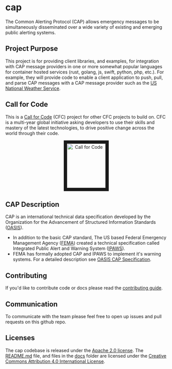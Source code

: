 # cap
The Common Alerting Protocol (CAP) allows emergency messages to be simultaneously disseminated over a wide variety of existing and emerging public alerting systems.

## Project Purpose
This project is for providing client libraries, and examples, for integration with CAP message providers in one or more somewhat popular languages for container hosted services (rust, golang, js, swift, python, php, etc.).
For example, they will provide code to enable a client application to push, pull, and parse CAP messages with a CAP message provider such as the [US National Weather Service](https://alerts.weather.gov).

## Call for Code
This is a [Call for Code](https://callforcode.org/) (CFC) project for other CFC projects to build on. CFC is a multi-year global initiative asking developers to use their skills and mastery of the latest technologies, to drive positive change across the world through their code.
<p align="center">
<a href="https://callforcode.org/"><img src="https://callforcode.org/wp-content/uploads/2018/05/Call_for_Code_logo_vector_toptype_color.png" alt="Call for Code" width="120" height="138" border="10"></a>
</p>

## CAP Description
CAP is an international technical data specification developed by the Organization for the Advancement of Structured Information Standards ([OASIS](https://www.oasis-open.org)).
* In addition to the basic CAP standard, The US based Federal Emergency Management Agency ([FEMA](https://www.fema.gov/)) created a technical specification called Integrated Public Alert and Warning System ([IPAWS](https://www.fema.gov/ipaws-components)).
* FEMA has formally adopted CAP and IPAWS to implement it's warning systems.
For a detailed description see [OASIS CAP Specification]( https://www.fema.gov/media-library/assets/documents/105521).

## Contributing
If you'd like to contribute code or docs please read the [contributing guide](./docs/contributing.md).

## Communication
To communicate with the team please feel free to open up issues and pull requests on this github repo.

## Licenses
The cap codebase is released under the [Apache 2.0 license](https://github.com/IBM/cap/LICENSE).
The [README.md](./README.md) file, and files in the [docs](./docs/) folder are licensed under the [Creative Commons Attribution 4.0 International License](https://creativecommons.org/licenses/by/4.0/).
